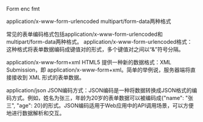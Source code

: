 Form enc fmt



application/x-www-form-urlencoded
multipart/form-data两种格式

常见的表单编码格式包括application/x-www-form-urlencoded和multipart/form-data两种格式。 application/x-www-form-urlencoded格式：这种格式将表单数据编码成键值对的形式，多个键值对之间以“&”符号分隔。

application/x-www-form+xml
HTML5 提供一种新的数据格式：XML Submission，即 application/x-www-form+xml。简单的举例说，服务器端将直接接收到 XML 形式的表单数据。


application/json
JSON编码方式：JSON编码是一种将数据转换成JSON格式的编码方式。例如，姓名为张三，年龄为20岁的表单数据可以被编码成{"name": "张三", "age": 20}的形式。JSON编码适用于Web应用中的API调用场景，可以方便地进行数据解析和交互。
